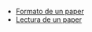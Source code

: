 -   [Formato de un paper](formato-de-un-paper.html)
-   [Lectura de un paper](lectura-de-un-paper.html)


